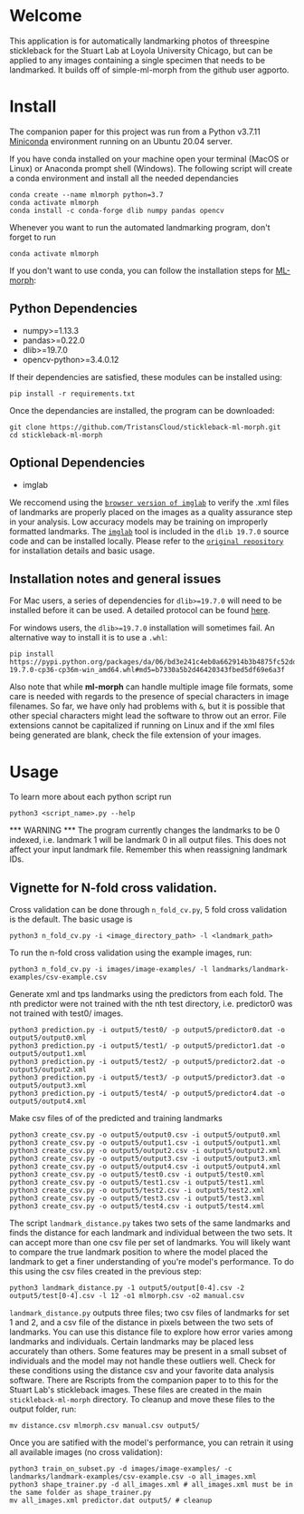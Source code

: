 # Welcome

This application is for automatically landmarking photos of threespine stickleback for the Stuart Lab at Loyola University Chicago, but can be applied to any images containing a single specimen that needs to be landmarked. It builds off of simple-ml-morph from the github user agporto.

# Install

The companion paper for this project was run from a Python v3.7.11 [Miniconda](https://docs.conda.io/en/latest/miniconda.html) environment running on an Ubuntu 20.04 server.
  
If you have conda installed on your machine open your terminal (MacOS or Linux) or Anaconda prompt shell (Windows). The following script will create a conda environment and install all the needed dependancies
```
conda create --name mlmorph python=3.7
conda activate mlmorph
conda install -c conda-forge dlib numpy pandas opencv
```
Whenever you want to run the automated landmarking program, don't forget to run 
```
conda activate mlmorph
```

If you don't want to use conda, you can follow the installation steps for [ML-morph](https://github.com/agporto/ml-morph):

## Python Dependencies

- numpy>=1.13.3
- pandas>=0.22.0
- dlib>=19.7.0
- opencv-python>=3.4.0.12

If their dependencies are satisfied, these modules can be installed using:
```
pip install -r requirements.txt
```

Once the dependancies are installed, the program can be downloaded:
```
git clone https://github.com/TristansCloud/stickleback-ml-morph.git
cd stickleback-ml-morph
```

## Optional Dependencies
- imglab

We reccomend using the [`browser version of imglab`](https://imglab.in/) to verify the .xml files of landmarks are properly placed on the images as a quality assurance step in your analysis. Low accuracy models may be training on improperly formatted landmarks. The [`imglab`](https://github.com/davisking/dlib/tree/master/tools/imglab) tool is included in the `dlib 19.7.0` source code and can be installed locally. 
Please refer to the [`original repository`](https://github.com/davisking/dlib/tree/master/tools/imglab) for installation details and basic usage.

## Installation notes and general issues
For Mac users, a series of dependencies for `dlib>=19.7.0` will need to be installed before it can be used. A detailed protocol can be found [here](https://medium.com/@210/install-dlib-on-mac-ff9f4d03ad8).

For windows users, the `dlib>=19.7.0` installation will sometimes fail. An alternative way to install it is to use a `.whl`:
    
    pip install https://pypi.python.org/packages/da/06/bd3e241c4eb0a662914b3b4875fc52dd176a9db0d4a2c915ac2ad8800e9e/dlib-19.7.0-cp36-cp36m-win_amd64.whl#md5=b7330a5b2d46420343fbed5df69e6a3f
    
Also note that while **ml-morph** can handle multiple image file formats, some care is needed with regards to the presence of special characters in image filenames. So far, we have only had problems with `&`, but it is possible that other special characters might lead the software to throw out an error. File extensions cannot be capitalized if running on Linux and if the xml files being generated are blank, check the file extension of your images.


# Usage

To learn more about each python script run
```
python3 <script_name>.py --help
```
*** WARNING *** The program currently changes the landmarks to be 0 indexed, i.e. landmark 1 will be landmark 0 in all output files. This does not affect your input landmark file. Remember this when reassigning landmark IDs.

## Vignette for N-fold cross validation.
Cross validation can be done through `n_fold_cv.py`, 5 fold cross validation is the default. The basic usage is
```
python3 n_fold_cv.py -i <image_directory_path> -l <landmark_path>
```
To run the n-fold cross validation using the example images, run:
```
python3 n_fold_cv.py -i images/image-examples/ -l landmarks/landmark-examples/csv-example.csv
```
  
Generate xml and tps landmarks using the predictors from each fold. The nth predictor were not trained with the nth test directory, i.e. predictor0 was not trained with test0/ images.
```
python3 prediction.py -i output5/test0/ -p output5/predictor0.dat -o output5/output0.xml
python3 prediction.py -i output5/test1/ -p output5/predictor1.dat -o output5/output1.xml
python3 prediction.py -i output5/test2/ -p output5/predictor2.dat -o output5/output2.xml
python3 prediction.py -i output5/test3/ -p output5/predictor3.dat -o output5/output3.xml
python3 prediction.py -i output5/test4/ -p output5/predictor4.dat -o output5/output4.xml
```
Make csv files of of the predicted and training landmarks
```
python3 create_csv.py -o output5/output0.csv -i output5/output0.xml
python3 create_csv.py -o output5/output1.csv -i output5/output1.xml
python3 create_csv.py -o output5/output2.csv -i output5/output2.xml
python3 create_csv.py -o output5/output3.csv -i output5/output3.xml
python3 create_csv.py -o output5/output4.csv -i output5/output4.xml
python3 create_csv.py -o output5/test0.csv -i output5/test0.xml
python3 create_csv.py -o output5/test1.csv -i output5/test1.xml
python3 create_csv.py -o output5/test2.csv -i output5/test2.xml
python3 create_csv.py -o output5/test3.csv -i output5/test3.xml
python3 create_csv.py -o output5/test4.csv -i output5/test4.xml
```
The script `landmark_distance.py` takes two sets of the same landmarks and finds the distance for each landmark and individual between the two sets. It can accept more than one csv file per set of landmarks. You will likely want to compare the true landmark position to where the model placed the landmark to get a finer understanding of you're model's performance. To do this using the csv files created in the previous step:
```
python3 landmark_distance.py -1 output5/output[0-4].csv -2 output5/test[0-4].csv -l 12 -o1 mlmorph.csv -o2 manual.csv
```
`landmark_distance.py` outputs three files; two csv files of landmarks for set 1 and 2, and a csv file of the distance in pixels between the two sets of landmarks. You can use this distance file to explore how error varies among landmarks and individuals. Certain landmarks may be placed less accurately than others. Some features may be present in a small subset of individuals and the model may not handle these outliers well. Check for these conditions using the distance csv and your favorite data analysis software. There are Rscripts from the companion paper to to this for the Stuart Lab's stickleback images. These files are created in the main `stickleback-ml-morph` directory. To cleanup and move these files to the output folder, run:
```
mv distance.csv mlmorph.csv manual.csv output5/
```
Once you are satified with the model's performance, you can retrain it using all available images (no cross validation):
```
python3 train_on_subset.py -d images/image-examples/ -c landmarks/landmark-examples/csv-example.csv -o all_images.xml
python3 shape_trainer.py -d all_images.xml # all_images.xml must be in the same folder as shape_trainer.py
mv all_images.xml predictor.dat output5/ # cleanup
```
<!-- TODO: final step should be train the model on the full set of images (no cross validation) -->